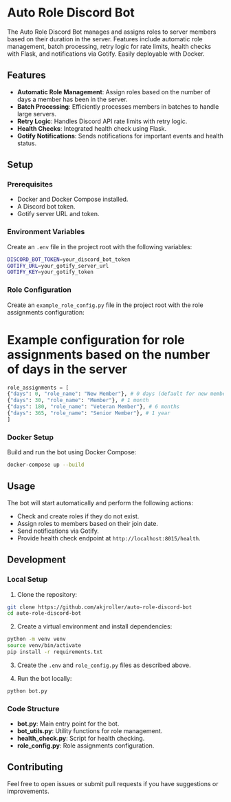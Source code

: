 # Auto Role Discord Bot

The Auto Role Discord Bot manages and assigns roles to server members based on their duration in the server. Features include automatic role management, batch processing, retry logic for rate limits, health checks with Flask, and notifications via Gotify. Easily deployable with Docker.

## Features

- **Automatic Role Management**: Assign roles based on the number of days a member has been in the server.
- **Batch Processing**: Efficiently processes members in batches to handle large servers.
- **Retry Logic**: Handles Discord API rate limits with retry logic.
- **Health Checks**: Integrated health check using Flask.
- **Gotify Notifications**: Sends notifications for important events and health status.

## Setup

### Prerequisites

- Docker and Docker Compose installed.
- A Discord bot token.
- Gotify server URL and token.

### Environment Variables

Create an `.env` file in the project root with the following variables:

```sh
DISCORD_BOT_TOKEN=your_discord_bot_token
GOTIFY_URL=your_gotify_server_url
GOTIFY_KEY=your_gotify_token
```

### Role Configuration

Create an `example_role_config.py` file in the project root with the role assignments configuration:

# Example configuration for role assignments based on the number of days in the server

```python
role_assignments = [
{"days": 0, "role_name": "New Member"}, # 0 days (default for new members)
{"days": 30, "role_name": "Member"}, # 1 month
{"days": 180, "role_name": "Veteran Member"}, # 6 months
{"days": 365, "role_name": "Senior Member"}, # 1 year
]
```

### Docker Setup

Build and run the bot using Docker Compose:

```sh
docker-compose up --build
```

## Usage

The bot will start automatically and perform the following actions:

- Check and create roles if they do not exist.
- Assign roles to members based on their join date.
- Send notifications via Gotify.
- Provide health check endpoint at `http://localhost:8015/health`.

## Development

### Local Setup

1. Clone the repository:

```sh
git clone https://github.com/akjroller/auto-role-discord-bot
cd auto-role-discord-bot
```

2. Create a virtual environment and install dependencies:

```sh
python -m venv venv
source venv/bin/activate
pip install -r requirements.txt
```

3. Create the `.env` and `role_config.py` files as described above.

4. Run the bot locally:

```python
python bot.py
```

### Code Structure

- **bot.py**: Main entry point for the bot.
- **bot_utils.py**: Utility functions for role management.
- **health_check.py**: Script for health checking.
- **role_config.py**: Role assignments configuration.

## Contributing

Feel free to open issues or submit pull requests if you have suggestions or improvements.
